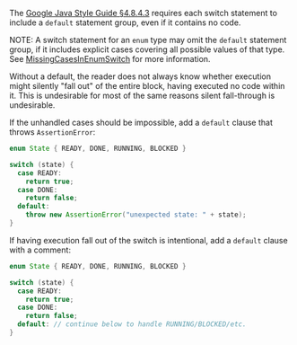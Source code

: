 The [Google Java Style Guide §4.8.4.3][style] requires each switch statement to
include a `default` statement group, even if it contains no code.

NOTE: A switch statement for an `enum` type may omit the `default` statement
group, if it includes explicit cases covering all possible values of that type.
See [MissingCasesInEnumSwitch] for more information.

Without a default, the reader does not always know whether execution might
silently "fall out" of the entire block, having executed no code within it. This
is undesirable for most of the same reasons silent fall-through is undesirable.

If the unhandled cases should be impossible, add a `default` clause that throws
`AssertionError`:

```java
enum State { READY, DONE, RUNNING, BLOCKED }

switch (state) {
  case READY:
    return true;
  case DONE:
    return false;
  default:
    throw new AssertionError("unexpected state: " + state);
}
```

If having execution fall out of the switch is intentional, add a `default`
clause with a comment:

```java
enum State { READY, DONE, RUNNING, BLOCKED }

switch (state) {
  case READY:
    return true;
  case DONE:
    return false;
  default: // continue below to handle RUNNING/BLOCKED/etc.
}
```

[style]: https://google.github.io/styleguide/javaguide.html#s4.8.4.3-switch-default
[MissingCasesInEnumSwitch]: https://errorprone.info/bugpattern/MissingCasesInEnumSwitch

